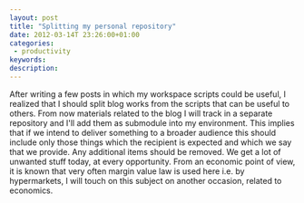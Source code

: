 ```yaml
---
layout: post
title: "Splitting my personal repository"
date: 2012-03-14T 23:26:00+01:00
categories:
 - productivity
keywords:
description:
---
```


After writing a few posts in which my workspace scripts could be useful, I 
realized that I should split blog works from the scripts that can be useful to 
others. From now materials related to the blog I will track in a separate 
repository and I'll add them as submodule into my environment. This implies that 
if we intend to deliver something to a broader audience this should include only 
those things which the recipient is expected and which we say that we provide. 
Any additional items should be removed. We get a lot of unwanted stuff today, at 
every opportunity. From an economic point of view, it is known that very often 
margin value law is used here i.e. by hypermarkets, I will touch on this subject 
on another occasion, related to economics.  

    
